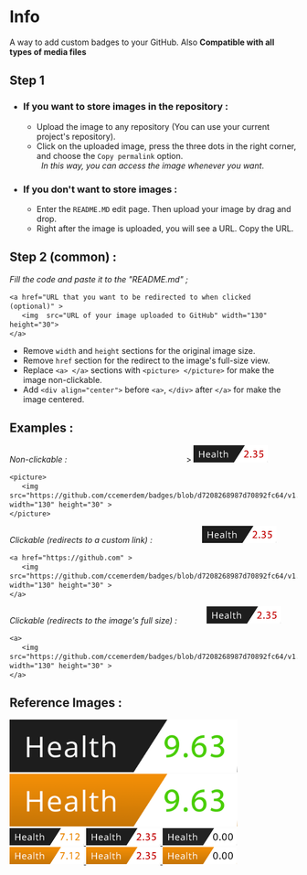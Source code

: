 # Info
A way to add custom badges to your GitHub. Also **Compatible with all types of media files** 
## Step 1

- ### If you want to store images in the repository :
  - Upload the image to any repository (You can use your current project's repository). 
  - Click on the uploaded image, press the three dots in the right corner, and choose the ```Copy permalink``` option. <br>  *In this way, you can access the image whenever you want*.

- ### If you don't want to store images :
  - Enter the ```README.MD``` edit page. Then upload your image by drag and drop. 
  - Right after the image is uploaded, you will see a URL. Copy the URL.

## Step 2 (common) :
*Fill the code and paste it to the "README.md" ;*
```
<a href="URL that you want to be redirected to when clicked (optional)" >
   <img  src="URL of your image uploaded to GitHub" width="130" height="30"> 
</a>
```
   - Remove ```width``` and ```height``` sections for the original image size. <br>
   - Remove ```href``` section for the redirect to the image's full-size view. <br>
   - Replace ```<a> </a>``` sections with ```<picture> </picture>``` for make the image non-clickable.
   - Add ```<div align="center">``` before ```<a>```, ```</div>``` after ```</a>``` for make the image centered.

## Examples :

*Non-clickable :*                                                    
<picture> > <img src="https://github.com/ccemerdem/badges/blob/d7206826c5580e8c94ef94887d7058b49892fc64/v1.3.png" width="130" height="30" > </picture>
```
<picture> 
   <img src="https://github.com/ccemerdem/badges/blob/d7208268987d70892fc64/v1.2.png" width="130" height="30" >
</picture>
```
*Clickable (redirects to a custom link) :*                     
<a href="https://github.com" >
    <img  src="https://github.com/ccemerdem/badges/blob/d7206826c5580e8c94ef94887d7058b49892fc64/v1.3.png" width="130" height="30" > </a>
```
<a href="https://github.com" >
   <img src="https://github.com/ccemerdem/badges/blob/d7208268987d70892fc64/v1.2.png" width="130" height="30" >
</a>
```
*Clickable (redirects to the image's full size)  :*            
<a>
    <img src="https://github.com/ccemerdem/badges/blob/d7206826c5580e8c94ef94887d7058b49892fc64/v1.3.png" width="130" height="30" > </a>
```
<a>
   <img src="https://github.com/ccemerdem/badges/blob/d7208268987d70892fc64/v1.2.png" width="130" height="30" >
</a>
```







## Reference Images :

<a  href="https://codescene.com/" >
    <img  src="https://github.com/ccemerdem/badges/blob/d7206826c5580e8c94ef94887d7058b49892fc64/v1.1.png"width="399" height="92" > </a>

<a  href="https://codescene.com/" >
    <img  src="https://github.com/ccemerdem/badges/blob/d7206826c5580e8c94ef94887d7058b49892fc64/v2.1.png"width="399" height="92" > </a><br>   

<a  href="https://codescene.com/" >
    <img  src="https://github.com/ccemerdem/badges/blob/d7206826c5580e8c94ef94887d7058b49892fc64/v1.2.png" width="130" height="30" > </a>

<a  href="https://codescene.com/" >
    <img  src="https://github.com/ccemerdem/badges/blob/d7206826c5580e8c94ef94887d7058b49892fc64/v1.3.png" width="130" height="30" > </a>

<a  href="https://codescene.com/" >
    <img  src="https://github.com/ccemerdem/badges/blob/d7206826c5580e8c94ef94887d7058b49892fc64/v1.4.png" width="130" height="30" > </a>

<a  href="https://codescene.com/" >
    <img  src="https://github.com/ccemerdem/badges/blob/d7206826c5580e8c94ef94887d7058b49892fc64/v2.2.png " width="130" height="30" > </a>

<a  href="https://codescene.com/" >
    <img  src="https://github.com/ccemerdem/badges/blob/d7206826c5580e8c94ef94887d7058b49892fc64/v2.3.png " width="130" height="30" > </a>

<a  href="https://codescene.com/" >
    <img  src="https://github.com/ccemerdem/badges/blob/d7206826c5580e8c94ef94887d7058b49892fc64/v2.4.png " width="130" height="30" > </a> 

